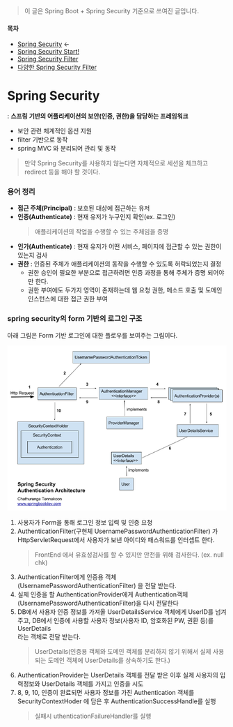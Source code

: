> 이 글은 Spring Boot + Spring Security 기준으로 쓰여진 글입니다.
#### 목차
- [Spring Security](#spring-security) &larr;
- [Spring Security Start!](spring-security-start.md)
- [Spring Security Filter](spring-security-filters.md)
- [다양한 Spring Security Filter](spring-security-variety-filters.md)

# Spring Security
: **스프링 기반의 어플리케이션의 보안(인증, 권한)을 담당하는 프레임워크**
- 보안 관련 체계적인 옵션 지원
- filter 기반으로 동작
- spring MVC 와 분리되어 관리 및 동작
> 만약 Spring Security를 사용하지 않는다면 자체적으로 세션을 체크하고 redirect 등을 해야 할 것이다.

### 용어 정리
- **접근 주체(Principal)** : 보호된 대상에 접근하는 유저
- **인증(Authenticate)** : 현재 유저가 누구인지 확인(ex. 로그인)
    >애플리케이션의 작업을 수행할 수 있는 주체임을 증명
- **인가(Authenticate)** : 현재 유저가 어떤 서비스, 페이지에 접근할 수 있는 권한이 있는지 검사
- **권한** : 인증된 주체가 애플리케이션의 동작을 수행할 수 있도록 허락되었는지 결정
    - 권한 승인이 필요한 부분으로 접근하려면 인증 과정을 통해 주체가 증명 되어야만 한다.
    - 권한 부여에도 두가지 영역이 존재하는데 웹 요청 권한, 메소드 호출 및 도메인 인스턴스에 대한 접근 권한 부여

### spring security의 form 기반의 로그인 구조
아래 그림은 Form 기반 로그인에 대한 플로우를 보여주는 그림이다.
<p align=center><img width=600 src=../img/spring-security-architecture.png>  <p>

1. 사용자가 Form을 통해 로그인 정보 입력 및 인증 요청
2. AuthenticationFilter(구현체 UsernamePasswordAuthenticationFilter) 가  
    HttpServletRequest에서 사용자가 보낸 아이디와 패스워드를 인터셉트 한다.
    >FrontEnd 에서 유효성검사를 할 수 있지만 안전을 위해 검사한다. (ex. null chk)
3. AuthenticationFilter에게 인증용 객체(UsernamePasswordAuthenticationFilter) 을 전달 받는다.
4. 실제 인증을 할 AuthenticationProvider에게 Authentication객체 (UsernamePasswordAuthenticationFilter)을 다시 전달한다
5. DB에서 사용자 인증 정보를 가져올 UserDetailsService 객체에게 UserID를 넘겨주고, DB에서 인증에 사용할 사용자 정보(사용자 ID, 암호화된 PW, 권환 등)를 UserDetails  
라는 객체로 전달 받는다.
    >UserDetails(인증용 객체와 도메인 객체를 분리하지 않기 위해서 실제 사용되는 도메인 객체에 UserDetails를 상속하기도 한다.)
6. AuthenticationProvider는 UserDetails 객체를 전달 받은 이후 실제 사용자의 입력정보와 UserDetails 객체를 가지고 인증을 시도
7. 8, 9, 10, 인증이 완료되면 사용자 정보를 가진 Authentication 객체를 SecurityContextHoder 에 담은 후 AuthenticationSuccessHandle를 실행
    > 실패시 uthenticationFailureHandler를 실행
